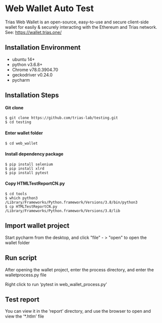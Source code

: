 # Web Wallet Auto Test 
Trias Web Wallet is an open-source, easy-to-use and secure client-side wallet for easily & securely interacting with the Ethereum and Trias network. See: https://wallet.trias.one/


## **Installation Environment**

  - ubuntu 14+
  - python v3.6.8+
  - Chrome v78.0.3904.70
  - geckodriver v0.24.0 
  - pycharm 
  


## **Installation Steps**

#### **Git clone**
```shell
$ git clone https://github.com/trias-lab/testing.git
$ cd testing
```

#### **Enter wallet folder**

```shell
$ cd web_wallet
```

#### **Install dependency package**
```shell
$ pip install selenium
$ pip install xlrd
$ pip install pytest
```


#### **Copy HTMLTestReportCN.py**

```shell
$ cd tools
$ which python3
/Library/Frameworks/Python.framework/Versions/3.8/bin/python3
$ cp HTMLTestReportCN.py  /Library/Frameworks/Python.framework/Versions/3.8/lib  

```

## **Import wallet project**
Start pycharm from the desktop, and click "file" - > "open" to open the wallet folder


## **Run script**
 After opening the wallet project, enter the process directory, and enter the walletprocess.py file

Right click to run ‘pytest in web_wallet_process.py’ 

## **Test report**
You can view it in the ‘report’ directory, and use the browser to open and view the ‘*.htlm’ file
